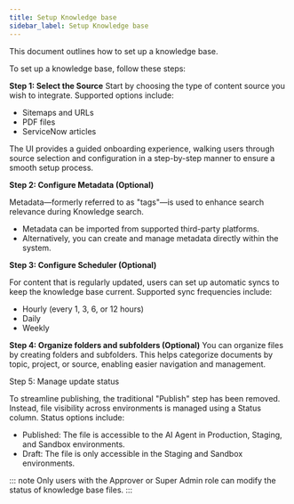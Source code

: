 ```yaml
---
title: Setup Knowledge base
sidebar_label: Setup Knowledge base
---
```


This document outlines how to set up a knowledge base.

To set up a knowledge base, follow these steps:

**Step 1: Select the Source** 
Start by choosing the type of content source you wish to integrate. Supported options include:
* Sitemaps and URLs
* PDF files
* ServiceNow articles

The UI provides a guided onboarding experience, walking users through source selection and configuration in a step-by-step manner to ensure a smooth setup process.

**Step 2: Configure Metadata (Optional)**

Metadata—formerly referred to as "tags"—is used to enhance search relevance during Knowledge search.
   * Metadata can be imported from supported third-party platforms.
   * Alternatively, you can create and manage metadata directly within the system.

**Step 3: Configure Scheduler (Optional)**

For content that is regularly updated, users can set up automatic syncs to keep the knowledge base current.
Supported sync frequencies include:
   * Hourly (every 1, 3, 6, or 12 hours)
   * Daily
   * Weekly

**Step 4: Organize folders and subfolders (Optional)**
You can organize files by creating folders and subfolders. This helps categorize documents by topic, project, or source, enabling easier navigation and management.

Step 5: Manage update status

To streamline publishing, the traditional "Publish" step has been removed. Instead, file visibility across environments is managed using a Status column. Status options include:
   * Published: The file is accessible to the AI Agent in Production, Staging, and Sandbox environments.
   * Draft: The file is only accessible in the Staging and Sandbox environments.

::: note
Only users with the Approver or Super Admin role can modify the status of knowledge base files.
:::

